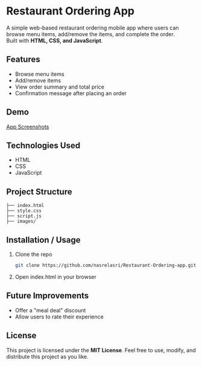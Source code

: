 # Restaurant Ordering App

A simple web-based restaurant ordering mobile app where users can browse menu items, add/remove the items, and complete the order.  
Built with **HTML, CSS, and JavaScript**.

## Features
- Browse menu items
- Add/remove items
- View order summary and total price
- Confirmation message after placing an order

## Demo
[App Screenshots](https://www.figma.com/design/p9HI6xNOtH7VdYB6ChqqWI/Mobile-Restaurant-Menu--Copy-?node-id=0-1&p=f&t=TCROTLr3wcyTbxVy-0)  

## Technologies Used
- HTML  
- CSS
- JavaScript

## Project Structure
    ├── index.html
    ├── style.css
    ├── script.js
    ├── images/

## Installation / Usage
1. Clone the repo
   ```bash
   git clone https://github.com/nasrelasri/Restaurant-Ordering-app.git
2. Open index.html in your browser

## Future Improvements
- Offer a "meal deal" discount
- Allow users to rate their experience

## License
This project is licensed under the **MIT License**.
Feel free to use, modify, and distribute this project as you like.